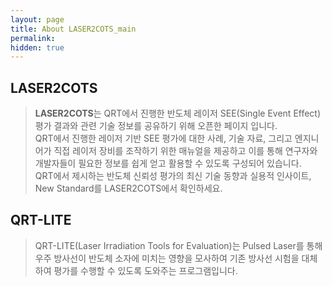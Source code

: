 ```yaml
---
layout: page
title: About LASER2COTS_main
permalink:
hidden: true
---
```


## LASER2COTS
> **LASER2COTS**는 QRT에서 진행한 반도체 레이저 SEE(Single Event Effect) 평가 결과와 관련 기술 정보를 공유하기 위해 오픈한 페이지 입니다.  
QRT에서 진행한 레이저 기반 SEE 평가에 대한 사례, 기술 자료, 그리고 엔지니어가 직접 레이저 장비를 조작하기 위한 매뉴얼을 제공하고 이를 통해 연구자와 개발자들이 필요한 정보를 쉽게 얻고 활용할 수 있도록 구성되어 있습니다.  
QRT에서 제시하는 반도체 신뢰성 평가의 최신 기술 동향과 실용적 인사이트, New Standard를 LASER2COTS에서 확인하세요.


## QRT-LITE
> QRT-LITE(Laser Irradiation Tools for Evaluation)는 Pulsed Laser를 통해 우주 방사선이 반도체 소자에 미치는 영향을 모사하여 기존 방사선 시험을 대체하여 평가를 수행할 수 있도록 도와주는 프로그램입니다.
